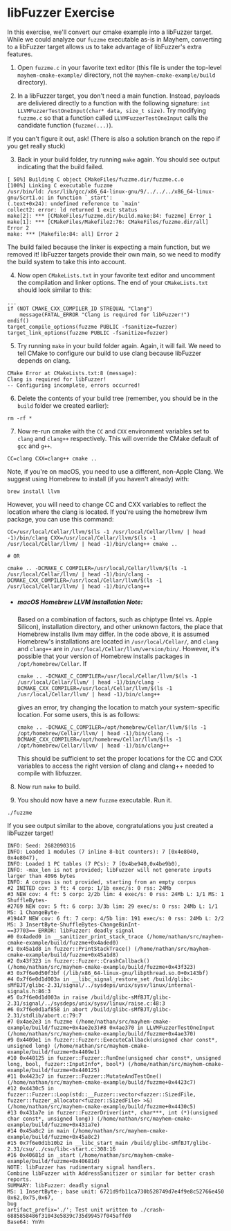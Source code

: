 
# libFuzzer Exercise

  

In this exercise, we'll convert our cmake example into a libFuzzer target. While we could analyze our `fuzzme` executable as-is in Mayhem, converting to a libFuzzer target allows us to take advantage of libFuzzer's extra features.

  

1. Open `fuzzme.c` in your favorite text editor (this file is under the top-level `mayhem-cmake-example/` directory, not the `mayhem-cmake-example/build` directory).

  

2. In a libFuzzer target, you don't need a main function. Instead, payloads are deliviered directly to a function with the following signature: `int LLVMFuzzerTestOneInput(char* data, size_t size)`. Try modifying `fuzzme.c` so that a function called `LLVMFuzzerTestOneInput` calls the candidate function (`fuzzme(...)`).

  

If you can't figure it out, ask! (There is also a solution branch on the repo if you get really stuck)

  

3. Back in your build folder, try running `make` again. You should see output indicating that the build failed.

  

```
[ 50%] Building C object CMakeFiles/fuzzme.dir/fuzzme.c.o
[100%] Linking C executable fuzzme
/usr/bin/ld: /usr/lib/gcc/x86_64-linux-gnu/9/../../../x86_64-linux-gnu/Scrt1.o: in function `_start':
(.text+0x24): undefined reference to `main'
collect2: error: ld returned 1 exit status
make[2]: *** [CMakeFiles/fuzzme.dir/build.make:84: fuzzme] Error 1
make[1]: *** [CMakeFiles/Makefile2:76: CMakeFiles/fuzzme.dir/all] Error 2
make: *** [Makefile:84: all] Error 2
```

  

The build failed because the linker is expecting a main function, but we removed it! libFuzzer targets provide their own main, so we need to modify the build system to take this into account.

  

4. Now open `CMakeLists.txt` in your favorite text editor and uncomment the compilation and linker options. The end of your `CMakeLists.txt` should look similar to this:

  

```
...
if (NOT CMAKE_CXX_COMPILER_ID STREQUAL "Clang")
	message(FATAL_ERROR "Clang is required for libFuzzer!")
endif()
target_compile_options(fuzzme PUBLIC -fsanitize=fuzzer)
target_link_options(fuzzme PUBLIC -fsanitize=fuzzer)
```

  

5. Try running `make` in your build folder again. Again, it will fail. We need to tell CMake to configure our build to use clang because libFuzzer depends on clang.

  

```
CMake Error at CMakeLists.txt:8 (message):
Clang is required for libFuzzer!
-- Configuring incomplete, errors occurred!
```

6. Delete the contents of your build tree (remember, you should be in the `build` folder we created earlier):

  

```
rm -rf *
```

  

7. Now re-run cmake with the `CC` and `CXX` environment variables set to `clang` and `clang++` respectively. This will override the CMake default of `gcc` and `g++`.

  

```
CC=clang CXX=clang++ cmake ..
```

  

Note, if you're on macOS, you need to use a different, non-Apple Clang. We suggest using Homebrew to install (if you haven't already) with:

  

```
brew install llvm
```

  

However, you will need to change CC and CXX variables to reflect the location where the clang is located. If you're using the homebrew llvm package, you can use this command:

  

```
CC=/usr/local/Cellar/llvm/$(ls -1 /usr/local/Cellar/llvm/ | head -1)/bin/clang CXX=/usr/local/Cellar/llvm/$(ls -1 /usr/local/Cellar/llvm/ | head -1)/bin/clang++ cmake ..

# OR

cmake .. -DCMAKE_C_COMPILER=/usr/local/Cellar/llvm/$(ls -1 /usr/local/Cellar/llvm/ | head -1)/bin/clang -DCMAKE_CXX_COMPILER=/usr/local/Cellar/llvm/$(ls -1 /usr/local/Cellar/llvm/ | head -1)/bin/clang++
```

  

- ##### macOS Homebrew LLVM Installation Note:

	Based on a combination of factors, such as chiptype (Intel vs. Apple Silicon), installation directory, and other unknown factors, the place that Homebrew installs llvm may differ. In the code above, it is assumed Homebrew's installations are located in `/usr/local/Cellar/`, and `clang` and `clang++` are in `/usr/local/Cellar/llvm/version/bin/`. However, it's possible that your version of Homebrew installs packages in `/opt/homebrew/Cellar`. If

	```
	cmake .. -DCMAKE_C_COMPILER=/usr/local/Cellar/llvm/$(ls -1 /usr/local/Cellar/llvm/ | head -1)/bin/clang -DCMAKE_CXX_COMPILER=/usr/local/Cellar/llvm/$(ls -1 /usr/local/Cellar/llvm/ | head -1)/bin/clang++
	```

	gives an error, try changing the location to match your system-specific location. For some users, this is as follows:

	```
	cmake .. -DCMAKE_C_COMPILER=/opt/homebrew/Cellar/llvm/$(ls -1 /opt/homebrew/Cellar/llvm/ | head -1)/bin/clang -DCMAKE_CXX_COMPILER=/opt/homebrew/Cellar/llvm/$(ls -1 /opt/homebrew/Cellar/llvm/ | head -1)/bin/clang++
	```

	This should be sufficient to set the proper locations for the CC and CXX variables to access the right version of clang and clang++ needed to compile with libfuzzer.

  

8. Now run `make` to build.

  

9. You should now have a new `fuzzme` executable. Run it.

  

```
./fuzzme
```

  

If you see output similar to the above, congratulations you just created a libFuzzer target!

  

```
INFO: Seed: 2682090316
INFO: Loaded 1 modules (7 inline 8-bit counters): 7 [0x4e8040, 0x4e8047),
INFO: Loaded 1 PC tables (7 PCs): 7 [0x4be940,0x4be9b0),
INFO: -max_len is not provided; libFuzzer will not generate inputs larger than 4096 bytes
INFO: A corpus is not provided, starting from an empty corpus
#2 INITED cov: 3 ft: 4 corp: 1/1b exec/s: 0 rss: 24Mb
#3 NEW cov: 4 ft: 5 corp: 2/2b lim: 4 exec/s: 0 rss: 24Mb L: 1/1 MS: 1 ShuffleBytes-
#2769 NEW cov: 5 ft: 6 corp: 3/3b lim: 29 exec/s: 0 rss: 24Mb L: 1/1 MS: 1 ChangeByte-
#19447 NEW cov: 6 ft: 7 corp: 4/5b lim: 191 exec/s: 0 rss: 24Mb L: 2/2 MS: 3 InsertByte-ShuffleBytes-ChangeBinInt-
==37703== ERROR: libFuzzer: deadly signal
#0 0x4aded0 in __sanitizer_print_stack_trace (/home/nathan/src/mayhem-cmake-example/build/fuzzme+0x4aded0)
#1 0x45a1d8 in fuzzer::PrintStackTrace() (/home/nathan/src/mayhem-cmake-example/build/fuzzme+0x45a1d8)
#2 0x43f323 in fuzzer::Fuzzer::CrashCallback() (/home/nathan/src/mayhem-cmake-example/build/fuzzme+0x43f323)
#3 0x7f6e0d50f3bf (/lib/x86_64-linux-gnu/libpthread.so.0+0x143bf)
#4 0x7f6e0d1d003a in __libc_signal_restore_set /build/glibc-sMfBJT/glibc-2.31/signal/../sysdeps/unix/sysv/linux/internal-signals.h:86:3
#5 0x7f6e0d1d003a in raise /build/glibc-sMfBJT/glibc-2.31/signal/../sysdeps/unix/sysv/linux/raise.c:48:3
#6 0x7f6e0d1af858 in abort /build/glibc-sMfBJT/glibc-2.31/stdlib/abort.c:79:7
#7 0x4ae2e3 in fuzzme (/home/nathan/src/mayhem-cmake-example/build/fuzzme+0x4ae2e3)#8 0x4ae370 in LLVMFuzzerTestOneInput (/home/nathan/src/mayhem-cmake-example/build/fuzzme+0x4ae370)
#9 0x4409e1 in fuzzer::Fuzzer::ExecuteCallback(unsigned char const*, unsigned long) (/home/nathan/src/mayhem-cmake-example/build/fuzzme+0x4409e1)
#10 0x440125 in fuzzer::Fuzzer::RunOne(unsigned char const*, unsigned long, bool, fuzzer::InputInfo*, bool*) (/home/nathan/src/mayhem-cmake-example/build/fuzzme+0x440125)
#11 0x4423c7 in fuzzer::Fuzzer::MutateAndTestOne() (/home/nathan/src/mayhem-cmake-example/build/fuzzme+0x4423c7)
#12 0x4430c5 in fuzzer::Fuzzer::Loop(std::__Fuzzer::vector<fuzzer::SizedFile, fuzzer::fuzzer_allocator<fuzzer::SizedFile> >&) (/home/nathan/src/mayhem-cmake-example/build/fuzzme+0x4430c5)
#13 0x431a7e in fuzzer::FuzzerDriver(int*, char***, int (*)(unsigned char const*, unsigned long)) (/home/nathan/src/mayhem-cmake-example/build/fuzzme+0x431a7e)
#14 0x45a8c2 in main (/home/nathan/src/mayhem-cmake-example/build/fuzzme+0x45a8c2)
#15 0x7f6e0d1b10b2 in __libc_start_main /build/glibc-sMfBJT/glibc-2.31/csu/../csu/libc-start.c:308:16
#16 0x40681d in _start (/home/nathan/src/mayhem-cmake-example/build/fuzzme+0x40681d)
NOTE: libFuzzer has rudimentary signal handlers.
Combine libFuzzer with AddressSanitizer or similar for better crash reports.
SUMMARY: libFuzzer: deadly signal
MS: 1 InsertByte-; base unit: 6721d9fb11ca730b528749d7e4f9e8c52766e450
0x62,0x75,0x67,
bug
artifact_prefix='./'; Test unit written to ./crash-6885858486f31043e5839c735d99457f045affd0
Base64: YnVn
```